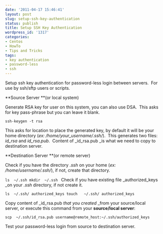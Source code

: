 ```yaml
---
date: '2011-04-17 15:46:41'
layout: post
slug: setup-ssh-key-authentication
status: publish
title: Setup SSH Key Authentication
wordpress_id: '1317'
categories:
- Centos
- HowTo
- Tips and Tricks
tags:
- key authentication
- password-less
- ssh
---
```


Setup ssh key authentication for password-less login between servers.  For use by ssh/sftp users or scripts.

**Source Server **(or local system)

Generate RSA key for user on this system, you can also use DSA.  This asks for key pass-phrase but you can leave it blank.

`ssh-keygen -t rsa`

This asks for location to place the generated key, by default it will be your home directory (_ex: /home/your_username/.ssh/_).  This generates two files:  _id_rsa_ and _id_rsa.pub_.  Content of _id_rsa.pub _is what we need to copy to destination server.

**Destination Server **(or remote server)

Check if you have the directory _.ssh_ on your home (_ex: /home/username/.ssh/_), if not, create that directory.

`ls  ~/.ssh
mkdir  ~/.ssh
`
Check if you have existing file _authorized_keys _on your _.ssh_ directory, if not create it.

`ls  ~/.ssh/ authorized_keys
touch   ~/.ssh/ authorized_keys`

Copy content of _id_rsa.pub _that you created_ _from your source/local server, or execute this command from your **source/local server**:

`scp  ~/.ssh/id_rsa.pub username@remote_host:~/.ssh/authorized_keys`

Test your password-less login from source to destination server.
